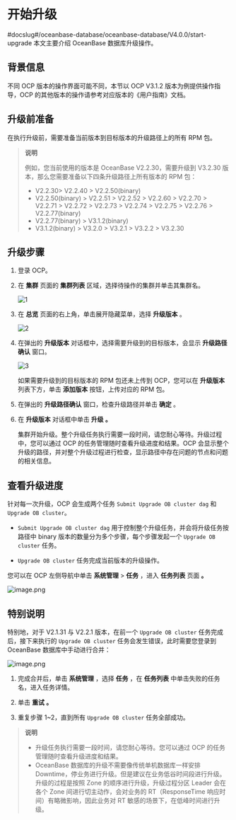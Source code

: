 # 开始升级
#docslug#/oceanbase-database/oceanbase-database/V4.0.0/start-upgrade
本文主要介绍 OceanBase 数据库升级操作。

## 背景信息

不同 OCP 版本的操作界面可能不同，本节以 OCP V3.1.2 版本为例提供操作指导，OCP 的其他版本的操作请参考对应版本的《用户指南》文档。

## 升级前准备

在执行升级前，需要准备当前版本到目标版本的升级路径上的所有 RPM 包。

> **说明**
>
> 例如，您当前使用的版本是 OceanBase V2.2.30，需要升级到 V3.2.30 版本，那么您需要准备以下四条升级路径上所有版本的 RPM 包：
>
> * V2.2.30\> V2.2.40 \> V2.2.50(binary)
> * V2.2.50(binary) \> V2.2.51 \> V2.2.52 \> V2.2.60 \> V2.2.70 \> V2.2.71 \> V2.2.72 \> V2.2.73 \> V2.2.74 \> V2.2.75 \> V2.2.76 \> V2.2.77(binary)
> * V2.2.77(binary) \> V3.1.2(binary)
> * V3.1.2(binary) \> V3.2.0 \> V3.2.1 \> V3.2.2 \> V3.2.30

## 升级步骤

1. 登录 OCP。

2. 在 **集群** 页面的 **集群列表** 区域，选择待操作的集群并单击其集群名。

   ![1](https://help-static-aliyun-doc.aliyuncs.com/assets/img/zh-CN/0761968461/p424857.png)

3. 在 **总览** 页面的右上角，单击展开隐藏菜单，选择 **升级版本** 。

   ![2](https://help-static-aliyun-doc.aliyuncs.com/assets/img/zh-CN/0761968461/p424879.png)

4. 在弹出的 **升级版本** 对话框中，选择需要升级到的目标版本，会显示 **升级路径确认** 窗口。

   ![3](https://help-static-aliyun-doc.aliyuncs.com/assets/img/zh-CN/1761968461/p424872.png)

   如果需要升级到的目标版本的 RPM 包还未上传到 OCP，您可以在 **升级版本** 列表下方，单击 **添加版本** 按钮，上传对应的 RPM 包。

5. 在弹出的 **升级路径确认** 窗口，检查升级路径并单击 **确定** 。

6. 在 **升级版本** 对话框中单击 **升级** **。**

   集群开始升级。整个升级任务执行需要一段时间，请您耐心等待。升级过程中，您可以通过 OCP 的任务管理随时查看升级进度和结果。OCP 会显示整个升级的路径，并对整个升级过程进行检查，显示路径中存在问题的节点和问题的相关信息。

## 查看升级进度

针对每一次升级，OCP 会生成两个任务 `Submit Upgrade OB cluster dag` 和 `Upgrade OB cluster`。

* `Submit Upgrade OB cluster dag` 用于控制整个升级任务，并会将升级任务按路径中 binary 版本的数量分为多个步骤，每个步骤发起一个 `Upgrade OB cluster` 任务。

* `Upgrade OB cluster` 任务完成当前版本的升级操作。

您可以在 OCP 左侧导航中单击 **系统管理** \> **任务** ，进入 **任务列表** 页面 **。**

![image.png](https://help-static-aliyun-doc.aliyuncs.com/assets/img/zh-CN/9227721061/p170935.png "image.png")

## 特别说明

特别地，对于 V2.1.31 与 V2.2.1 版本，在前一个 `Upgrade OB cluster` 任务完成后，接下来执行的 `Upgrade OB cluster` 任务会发生错误，此时需要您登录到 OceanBase 数据库中手动进行合并：

![image.png](https://help-static-aliyun-doc.aliyuncs.com/assets/img/zh-CN/9227721061/p170936.png "image.png")

1. 完成合并后，单击 **系统管理** ，选择 **任务** ，在 **任务列表** 中单击失败的任务名，进入任务详情。

2. 单击 **重试** **。**

3. 重复步骤 1\~2，直到所有 `Upgrade OB cluster` 任务全部成功。

> **说明**
>
> * 升级任务执行需要一段时间，请您耐心等待。您可以通过 OCP 的任务管理随时查看升级进度和结果。
> * OceanBase 数据库的升级不需要像传统单机数据库一样安排 Downtime，停业务进行升级。但是建议在业务低谷时间段进行升级。升级的过程是按照 Zone 的顺序进行升级，升级过程分区 Leader 会在各个 Zone 间进行切主动作，会对业务的 RT（ResponseTime 响应时间）有略微影响，因此业务对 RT 敏感的场景下，在低峰时间进行升级。
